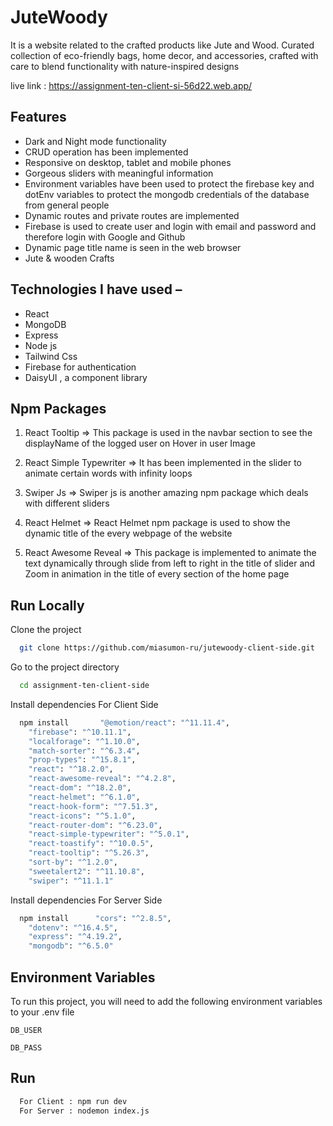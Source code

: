 


# JuteWoody

It is a website related to the crafted products like Jute and Wood.
Curated collection of eco-friendly bags, home decor, and accessories, crafted with care to blend functionality with nature-inspired designs


live link : https://assignment-ten-client-si-56d22.web.app/




## Features

- Dark and Night mode functionality
- CRUD operation has been implemented 
- Responsive on desktop, tablet and mobile phones
- Gorgeous sliders with meaningful information 
- Environment variables have been used to protect the firebase key and dotEnv variables to protect the mongodb credentials of the database from general people
- Dynamic routes and  private routes are implemented
- Firebase is  used to create user and login with email and password and therefore login with Google and Github
- Dynamic page title name is seen in the web browser 
- Jute & wooden Crafts


## Technologies I have used –

-   React 
-   MongoDB
-   Express 
-   Node js
-   Tailwind Css
-   Firebase for authentication
-   DaisyUI , a component library


## Npm Packages

1. React Tooltip => This package is used in the navbar section to see the displayName of the logged user on Hover in user Image

2. React Simple Typewriter => It has been implemented in the slider to animate certain words with infinity loops

3. Swiper Js => Swiper js is another amazing npm package which deals with different sliders 

4. React Helmet => React Helmet npm package is used to show the dynamic title of the every webpage of the website

5. React Awesome Reveal => This package is implemented to animate the text dynamically through slide from left to right in the title of slider and Zoom in animation in the title of every section of the home page 


## Run Locally

Clone the project

```bash
  git clone https://github.com/miasumon-ru/jutewoody-client-side.git
```

Go to the project directory

```bash
  cd assignment-ten-client-side
```

Install dependencies For Client Side

```bash
  npm install       "@emotion/react": "^11.11.4",
    "firebase": "^10.11.1",
    "localforage": "^1.10.0",
    "match-sorter": "^6.3.4",
    "prop-types": "^15.8.1",
    "react": "^18.2.0",
    "react-awesome-reveal": "^4.2.8",
    "react-dom": "^18.2.0",
    "react-helmet": "^6.1.0",
    "react-hook-form": "^7.51.3",
    "react-icons": "^5.1.0",
    "react-router-dom": "^6.23.0",
    "react-simple-typewriter": "^5.0.1",
    "react-toastify": "^10.0.5",
    "react-tooltip": "^5.26.3",
    "sort-by": "^1.2.0",
    "sweetalert2": "^11.10.8",
    "swiper": "^11.1.1"
```


Install dependencies For Server Side
 
```bash
  npm install      "cors": "^2.8.5",
    "dotenv": "^16.4.5",
    "express": "^4.19.2",
    "mongodb": "^6.5.0"
```


## Environment Variables

To run this project, you will need to add the following environment variables to your .env file



`DB_USER`

`DB_PASS`






## Run

```bash
  For Client : npm run dev
  For Server : nodemon index.js

```
    
